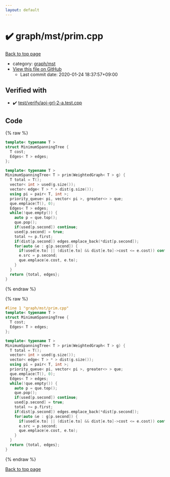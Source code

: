 ```yaml
---
layout: default
---
```


<!-- mathjax config similar to math.stackexchange -->
<script type="text/javascript" async
  src="https://cdnjs.cloudflare.com/ajax/libs/mathjax/2.7.5/MathJax.js?config=TeX-MML-AM_CHTML">
</script>
<script type="text/x-mathjax-config">
  MathJax.Hub.Config({
    TeX: { equationNumbers: { autoNumber: "AMS" }},
    tex2jax: {
      inlineMath: [ ['$','$'] ],
      processEscapes: true
    },
    "HTML-CSS": { matchFontHeight: false },
    displayAlign: "left",
    displayIndent: "2em"
  });
</script>

<script type="text/javascript" src="https://cdnjs.cloudflare.com/ajax/libs/jquery/3.4.1/jquery.min.js"></script>
<script src="https://cdn.jsdelivr.net/npm/jquery-balloon-js@1.1.2/jquery.balloon.min.js" integrity="sha256-ZEYs9VrgAeNuPvs15E39OsyOJaIkXEEt10fzxJ20+2I=" crossorigin="anonymous"></script>
<script type="text/javascript" src="../../../assets/js/copy-button.js"></script>
<link rel="stylesheet" href="../../../assets/css/copy-button.css" />


# :heavy_check_mark: graph/mst/prim.cpp

<a href="../../../index.html">Back to top page</a>

* category: <a href="../../../index.html#51f95ed2fd9ed3be34f576d38fbd25a2">graph/mst</a>
* <a href="{{ site.github.repository_url }}/blob/master/graph/mst/prim.cpp">View this file on GitHub</a>
    - Last commit date: 2020-01-24 18:37:57+09:00




## Verified with

* :heavy_check_mark: <a href="../../../verify/test/verify/aoj-grl-2-a.test.cpp.html">test/verify/aoj-grl-2-a.test.cpp</a>


## Code

<a id="unbundled"></a>
{% raw %}
```cpp
template< typename T >
struct MinimumSpanningTree {
  T cost;
  Edges< T > edges;
};

template< typename T >
MinimumSpanningTree< T > prim(WeightedGraph< T > g) {
  T total = T();
  vector< int > used(g.size());
  vector< edge< T > * > dist(g.size());
  using pi = pair< T, int >;
  priority_queue< pi, vector< pi >, greater<> > que;
  que.emplace(T(), 0);
  Edges< T > edges;
  while(!que.empty()) {
    auto p = que.top();
    que.pop();
    if(used[p.second]) continue;
    used[p.second] = true;
    total += p.first;
    if(dist[p.second]) edges.emplace_back(*dist[p.second]);
    for(auto &e : g[p.second]) {
      if(used[e.to] || (dist[e.to] && dist[e.to]->cost <= e.cost)) continue;
      e.src = p.second;
      que.emplace(e.cost, e.to);
    }
  }
  return {total, edges};
}

```
{% endraw %}

<a id="bundled"></a>
{% raw %}
```cpp
#line 1 "graph/mst/prim.cpp"
template< typename T >
struct MinimumSpanningTree {
  T cost;
  Edges< T > edges;
};

template< typename T >
MinimumSpanningTree< T > prim(WeightedGraph< T > g) {
  T total = T();
  vector< int > used(g.size());
  vector< edge< T > * > dist(g.size());
  using pi = pair< T, int >;
  priority_queue< pi, vector< pi >, greater<> > que;
  que.emplace(T(), 0);
  Edges< T > edges;
  while(!que.empty()) {
    auto p = que.top();
    que.pop();
    if(used[p.second]) continue;
    used[p.second] = true;
    total += p.first;
    if(dist[p.second]) edges.emplace_back(*dist[p.second]);
    for(auto &e : g[p.second]) {
      if(used[e.to] || (dist[e.to] && dist[e.to]->cost <= e.cost)) continue;
      e.src = p.second;
      que.emplace(e.cost, e.to);
    }
  }
  return {total, edges};
}

```
{% endraw %}

<a href="../../../index.html">Back to top page</a>

